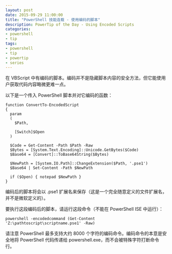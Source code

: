 ```yaml
---
layout: post
date: 2015-09-29 11:00:00
title: "PowerShell 技能连载 - 使用编码的脚本"
description: PowerTip of the Day - Using Encoded Scripts
categories:
- powershell
- tip
tags:
- powershell
- tip
- powertip
- series
---
```

在 VBScript 中有编码的脚本。编码并不是隐藏脚本内容的安全方法，但它能使用户获取代码内容略微更难一点。

以下是一个传入 PowerShell 脚本并对它编码的函数：

    function ConvertTo-EncodedScript
    {
      param
      (
        $Path,

        [Switch]$Open
      )

      $Code = Get-Content -Path $Path -Raw
      $Bytes = [System.Text.Encoding]::Unicode.GetBytes($Code)
      $Base64 = [Convert]::ToBase64String($Bytes)

      $NewPath = [System.IO.Path]::ChangeExtension($Path, '.pse1')
      $Base64 | Set-Content -Path $NewPath

      if ($Open) { notepad $NewPath }
    }

编码后的脚本将会以 .pse1 扩展名来保存（这是一个完全随意定义的文件扩展名，并不是微软定义的）。

要执行这段编码后的脚本，请运行这段命令（不能在 PowerShell ISE 中运行）：

    powershell -encodedcommand (Get-Content 'Z:\pathtoscript\scriptname.pse1' -Raw)

请注意 PowerShell 最多支持大约 8000 个字符的编码命令。编码命令的本意是安全地将 PowerShell 代码传递给 powershell.exe，而不会被特殊字符打断命令行。

<!--本文国际来源：[Using Encoded Scripts](http://community.idera.com/powershell/powertips/b/tips/posts/using-encoded-scripts)-->
